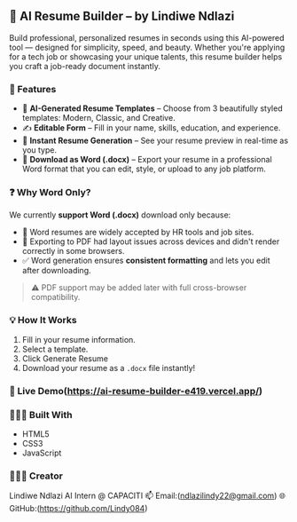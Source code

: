 ## 💼 AI Resume Builder – by Lindiwe Ndlazi

Build professional, personalized resumes in seconds using this AI-powered tool — designed for simplicity, speed, and beauty. Whether you're applying for a tech job or showcasing your unique talents, this resume builder helps you craft a job-ready document instantly.

### 🎯 Features

* 🧠 **AI-Generated Resume Templates** – Choose from 3 beautifully styled templates: Modern, Classic, and Creative.
* ✍️ **Editable Form** – Fill in your name, skills, education, and experience.
* 📝 **Instant Resume Generation** – See your resume preview in real-time as you type.
* 📄 **Download as Word (.docx)** – Export your resume in a professional Word format that you can edit, style, or upload to any job platform.

### ❓ Why Word Only?

We currently **support Word (.docx)** download only because:

* 📝 Word resumes are widely accepted by HR tools and job sites.
* 🧩 Exporting to PDF had layout issues across devices and didn't render correctly in some browsers.
* ✅ Word generation ensures **consistent formatting** and lets you edit after downloading.

> ⚠️ PDF support may be added later with full cross-browser compatibility.

### 💡 How It Works

1. Fill in your resume information.
2. Select a template.
3. Click Generate Resume
4. Download your resume as a `.docx` file instantly!

### 🚀 Live Demo(https://ai-resume-builder-e419.vercel.app/)

### 👩🏽‍💻 Built With

* HTML5
* CSS3
* JavaScript

### 🧑🏽‍🎓 Creator

Lindiwe Ndlazi
AI Intern @ CAPACITI
📫 Email:(ndlazilindy22@gmail.com)
🌐 GitHub:(https://github.com/Lindy084)

